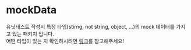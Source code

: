 # mockData

유닛테스트 작성시 특정 타입(stirng, not string, object, ...)의 mock 데이터를 가지고 있는 패키지 입니다.  
어떤 타입이 있는 지 확인하시려면 [링크](https://github.com/goorm-dev/mockData/blob/9da569ff938d22105944f46940b2604297ee3282/index.js#L37)를 참고해주세요!
